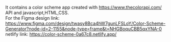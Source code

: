 It contains a color scheme app created with https://www.thecolorapi.com/ API and javascript,HTML,CSS. <br/>
For the Figma design link: https://www.figma.com/design/twasy8Bca4hW7gunLFSLoY/Color-Scheme-Generator?node-id=2-1155&node-type=frame&t=NHGBoquCBB5qxYNA-0<br/>
netlify link: https://color-scheme-0a67c8.netlify.app/
